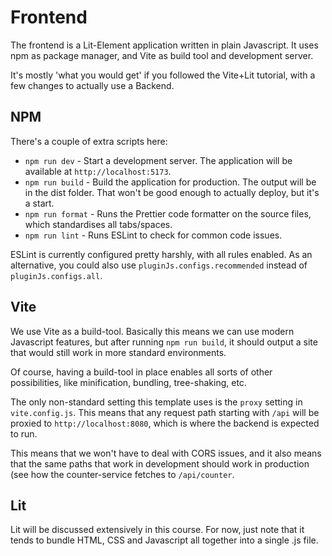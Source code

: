 # Frontend

The frontend is a Lit-Element application written in plain Javascript. 
It uses npm as package manager, and Vite as build tool and development server.

It's mostly 'what you would get' if you followed the Vite+Lit tutorial, with a few changes to actually use a Backend.

## NPM

There's a couple of extra scripts here:

* `npm run dev` - Start a development server. The application will be available at `http://localhost:5173`.
* `npm run build` - Build the application for production. The output will be in the dist folder. That won't be good enough
  to actually deploy, but it's a start.
* `npm run format` - Runs the Prettier code formatter on the source files, which standardises all tabs/spaces.
* `npm run lint` - Runs ESLint to check for common code issues.

ESLint is currently configured pretty harshly, with all rules enabled. As an alternative, you could also use ```pluginJs.configs.recommended```
instead of ```pluginJs.configs.all```.

## Vite

We use Vite as a build-tool. Basically this means we can use modern Javascript features, but after running ```npm run build```,
it should output a site that would still work in more standard environments.

Of course, having a build-tool in place enables all sorts of other possibilities, like minification, bundling, tree-shaking, etc.

The only non-standard setting this template uses is the ```proxy``` setting in ```vite.config.js```. This means that any request 
path starting with ```/api``` will be proxied to ```http://localhost:8080```, which is where the backend is expected to run.

This means that we won't have to deal with CORS issues, and it also means that the same paths that work in development
should work in production (see how the counter-service fetches to ``/api/counter``.

## Lit

Lit will be discussed extensively in this course. For now, just note that it tends to bundle HTML, CSS and Javascript all
together into a single .js file. 